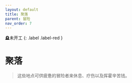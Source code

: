 ```yaml
---
layout: default
title: 聚落
parent: 冒险
nav_order: 7
---
```


🪦未开工
{: .label .label-red }

# 聚落

> 这些地点可供疲惫的冒险者来休息、疗伤以及挥霍辛苦钱。
